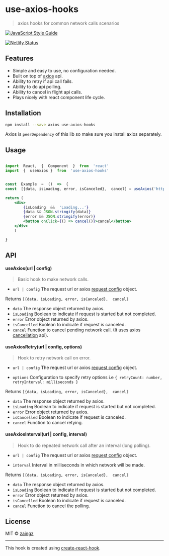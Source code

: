 

  



# use-axios-hooks

  

> axios hooks for common network calls scenarios  

 [![JavaScript Style Guide](https://img.shields.io/badge/code_style-standard-brightgreen.svg)](https://standardjs.com)

 [![Netlify Status](https://api.netlify.com/api/v1/badges/00a744ef-92c9-413f-906f-11c7d2bd2928/deploy-status)](https://app.netlify.com/sites/use-axios-hooks/deploys)

## Features

 - Simple and easy to use, no configuration needed.
 - Built on top of [axios](https://github.com/axios/axios) api. 
 - Ability to retry if api call fails.
 - Ability to do api polling.
 - Ability to cancel in flight api calls.
 - Plays nicely with react component life cycle. 
 

## Installation

  

```bash
npm install --save axios use-axios-hooks
```
Axios is `peerDependency` of this lib so make sure you install axios separately.
  

## Usage
```jsx

import  React,  {  Component  }  from  'react'
import  {  useAxios }  from  'use-axios-hooks'


const  Example  =  ()  =>  {
const  [{data, isLoading, error, isCanceled},  cancel] = useAxios('http://my-awesome-api/endpoint')

return (
	<div>
		{isLoading  &&  'Loading...'}
		{data && JSON.stringify(data)}
		{error && JSON.stringify(error)}
		<button onClick={() => cancel()}>cancel</button>
	</div>
	)

}

```

## API

#### useAxios(url | config) 

>Basic hook to make network calls.
 
 - `url | config` The request url or axios [request config](https://github.com/axios/axios#request-config) object.

 Returns
 `[{data, isLoading, error, isCanceled},  cancel]`

 - `data` The response object returned by axios.
 - `isLoading` Boolean to indicate if request is started but not completed.
 - `error` Error object returned by axios.
 - `isCancelled` Boolean to indicate if request is canceled.
 - `cancel` Function to cancel pending network call. (It uses axios [cancellation](https://github.com/axios/axios#cancellation) api).

 #### useAxiosRetry(url | config, options) 

 >Hook to retry network call on error.
 
 - `url | config` The request url or axios [request config](https://github.com/axios/axios#request-config) object.

 - `options` Configuration to specify retry options i.e `{ retryCount: number, retryInterval: milliseconds }`

 Returns
 `[{data, isLoading, error, isCanceled},  cancel]`

 - `data` The response object returned by axios.
 - `isLoading` Boolean to indicate if request is started but not completed.
 - `error` Error object returned by axios.
 - `isCancelled` Boolean to indicate if request is canceled.
 - `cancel` Function to cancel retying.

#### useAxiosInterval(url | config, interval) 

 >Hook to do repeated network call after an interval (long polling). 
 
 - `url | config` The request url or axios [request config](https://github.com/axios/axios#request-config) object.

 - `interval` Interval in milliseconds in which network will be made.

 Returns
 `[{data, isLoading, error, isCanceled},  cancel]`

 - `data` The response object returned by axios.
 - `isLoading` Boolean to indicate if request is started but not completed.
 - `error` Error object returned by axios.
 - `isCancelled` Boolean to indicate if request is canceled.
 - `cancel` Function to cancel the polling.

 

  

## License

  

MIT © [zaingz](https://github.com/zaingz)

  

---

  

This hook is created using [create-react-hook](https://github.com/hermanya/create-react-hook).